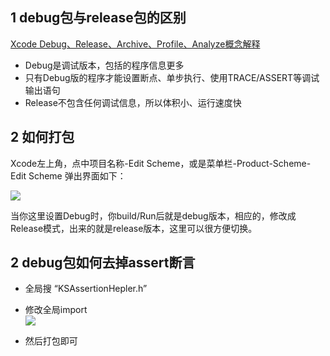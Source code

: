 ## 1 debug包与release包的区别
[Xcode Debug、Release、Archive、Profile、Analyze概念解释](http://blog.csdn.net/mad1989/article/details/40658033)  

- Debug是调试版本，包括的程序信息更多
- 只有Debug版的程序才能设置断点、单步执行、使用TRACE/ASSERT等调试输出语句
- Release不包含任何调试信息，所以体积小、运行速度快

## 2 如何打包
Xcode左上角，点中项目名称-Edit Scheme，或是菜单栏-Product-Scheme-Edit Scheme 弹出界面如下：

![](/Users/huxiaoyan/Desktop/debug与release.jpeg)

当你这里设置Debug时，你build/Run后就是debug版本，相应的，修改成Release模式，出来的就是release版本，这里可以很方便切换。


## 2 debug包如何去掉assert断言

- 全局搜 “KSAssertionHepler.h”
- 修改全局import  
![](/Users/huxiaoyan/Desktop/debugassert.png)

- 然后打包即可